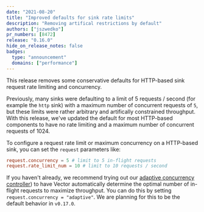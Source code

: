 ```yaml
---
date: "2021-08-20"
title: "Improved defaults for sink rate limits"
description: "Removing artifical restrictions by default"
authors: ["jszwedko"]
pr_numbers: [8472]
release: "0.16.0"
hide_on_release_notes: false
badges:
  type: "announcement"
  domains: ["performance"]
---
```


This release removes some conservative defaults for HTTP-based sink request rate
limiting and concurrency.

Previously, many sinks were defaulting to a limit of 5 requests / second (for
example the `http` sink) with a maximum number of concurrent requests of `5`,
but these limits were rather arbitrary and artifically constrained throughput.
With this release, we've updated the default for most HTTP-based components to
have no rate limiting and a maximum number of concurrent requests of 1024.

To configure a request rate limit or maximum concurrency on a HTTP-based sink,
you can set the `request` parameters like:

```toml
request.concurrency = 5 # limit to 5 in-flight requests
request.rate_limit_num = 10 # limit to 10 requests / second
```

If you haven't already, we recommend trying out our [adaptive concurrency
controller](\(urls.adaptive_request_concurrency_post)) to have Vector
automatically determine the optimal number of in-flight requests to maximize
throughput. You can do this by setting `request.concurrency = "adaptive"`. We
are planning for this to be the default behavior in `v0.17.0`.
